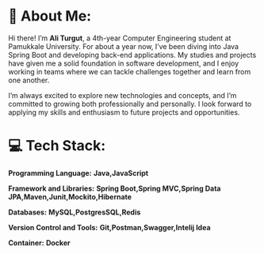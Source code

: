 # 💫 About Me:
Hi there! I’m **Ali Turgut**, a 4th-year Computer Engineering student at Pamukkale University. For about a year now, I’ve been diving into Java Spring Boot and developing back-end applications. My studies and projects have given me a solid foundation in software development, and I enjoy working in teams where we can tackle challenges together and learn from one another.

I’m always excited to explore new technologies and concepts, and I’m committed to growing both professionally and personally. I look forward to applying my skills and enthusiasm to future projects and opportunities.




# 💻 Tech Stack:
**Programming Language:**
**Java,JavaScript**
 
**Framework and Libraries:** 
**Spring Boot,Spring MVC,Spring Data JPA,Maven,Junit,Mockito,Hibernate**

**Databases:** 
**MySQL,PostgresSQL,Redis**

**Version Control and Tools:**
**Git,Postman,Swagger,Intelij Idea**

**Container:** 
**Docker**







<!-- Proudly created with GPRM ( https://gprm.itsvg.in ) -->
